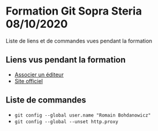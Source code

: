 # Formation Git Sopra Steria 08/10/2020

Liste de liens et de commandes vues pendant la formation

## Liens vus pendant la formation

* [Associer un éditeur](https://help.github.com/en/articles/associating-text-editors-with-git)
* [Site officiel](https://git-scm.com)

## Liste de commandes

* `git config --global user.name "Romain Bohdanowicz"`
* `git config --global --unset http.proxy`
